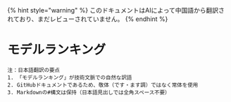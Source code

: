 
{% hint style="warning" %}
このドキュメントはAIによって中国語から翻訳されており、まだレビューされていません。
{% endhint %}

# モデルランキング

``` 
注：日本語翻訳の要点 
1. 「モデルランキング」が技術文脈での自然な訳語 
2. GitHubドキュメントであるため、敬体（です・ます調）ではなく常体を使用 
3. Markdownの#構文は保持（日本語見出しでは全角スペース不要） 
```